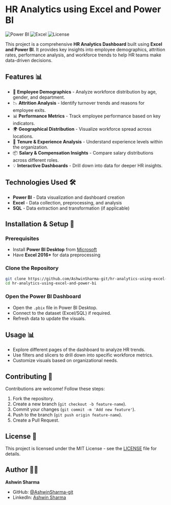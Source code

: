 # HR Analytics using Excel and Power BI

![Power BI](https://img.shields.io/badge/Power%20BI-Dashboard-yellow) ![Excel](https://img.shields.io/badge/Excel-Data%20Analysis-green) ![License](https://img.shields.io/badge/License-MIT-green)

This project is a comprehensive **HR Analytics Dashboard** built using **Excel and Power BI**. It provides key insights into employee demographics, attrition rates, performance analysis, and workforce trends to help HR teams make data-driven decisions.

## Features 📊

- 👥 **Employee Demographics** - Analyze workforce distribution by age, gender, and department.
- 📉 **Attrition Analysis** - Identify turnover trends and reasons for employee exits.
- 📊 **Performance Metrics** - Track employee performance based on key indicators.
- 🌍 **Geographical Distribution** - Visualize workforce spread across locations.
- 📅 **Tenure & Experience Analysis** - Understand experience levels within the organization.
- 📦 **Salary & Compensation Insights** - Compare salary distributions across different roles.
- 💡 **Interactive Dashboards** - Drill down into data for deeper HR insights.

## Technologies Used 🛠

- **Power BI** - Data visualization and dashboard creation
- **Excel** - Data collection, preprocessing, and analysis
- **SQL** - Data extraction and transformation (if applicable)

## Installation & Setup 🚀

### Prerequisites
- Install **Power BI Desktop** from [Microsoft](https://powerbi.microsoft.com/)
- Have **Excel 2016+** for data preprocessing

### Clone the Repository
```sh
git clone https://github.com/AshwinSharma-git/hr-analytics-using-excel-and-power-bi.git
cd hr-analytics-using-excel-and-power-bi
```

### Open the Power BI Dashboard
- Open the `.pbix` file in Power BI Desktop.
- Connect to the dataset (Excel/SQL) if required.
- Refresh data to update the visuals.

## Usage 📊

- Explore different pages of the dashboard to analyze HR trends.
- Use filters and slicers to drill down into specific workforce metrics.
- Customize visuals based on organizational needs.


## Contributing 🤝

Contributions are welcome! Follow these steps:
1. Fork the repository.
2. Create a new branch (`git checkout -b feature-name`).
3. Commit your changes (`git commit -m 'Add new feature'`).
4. Push to the branch (`git push origin feature-name`).
5. Create a Pull Request.

## License 📝
This project is licensed under the MIT License - see the [LICENSE](LICENSE) file for details.

## Author 👨‍💻
**Ashwin Sharma**
- GitHub: [@AshwinSharma-git](https://github.com/AshwinSharma-git)
- LinkedIn: [Ashwin Sharma](https://linkedin.com/in/ashwinsharma2)




